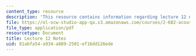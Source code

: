 ```yaml
---
content_type: resource
description: 'This resource contains information regarding lecture 12 notes. '
file: https://ol-ocw-studio-app-qa.s3.amazonaws.com/courses/2-682-acoustical-oceanography-spring-2012/81abfa54a934a8892501ef16dd126ede_MIT2_682S12_lec12.pdf
file_type: application/pdf
resourcetype: Document
title: Lecture 12 Notes
uid: 81abfa54-a934-a889-2501-ef16dd126ede
---
```

